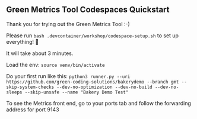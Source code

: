 ## Green Metrics Tool Codespaces Quickstart

Thank you for trying out the Green Metrics Tool :-)

Please run `bash .devcontainer/workshop/codespace-setup.sh` to set up everything! 🚀

It will take about 3 minutes.

Load the env: `source venv/bin/activate`

Do your first run like this: `python3 runner.py --uri https://github.com/green-coding-solutions/bakerydemo --branch gmt --skip-system-checks --dev-no-optimization --dev-no-build --dev-no-sleeps --skip-unsafe --name "Bakery Demo Test"`

To see the Metrics front end, go to your ports tab and follow the forwarding address for port 9143